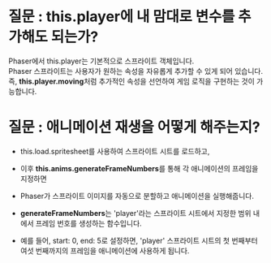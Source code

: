 # 질문 : this.player에 내 맘대로 변수를 추가해도 되는가?

Phaser에서 this.player는 기본적으로 스프라이트 객체입니다. <br>
Phaser 스프라이트는 사용자가 원하는 속성을 자유롭게 추가할 수 있게 되어 있습니다. <br>
즉, **this.player.moving**처럼 추가적인 속성을 선언하여 게임 로직을 구현하는 것이 가능합니다. <br>

# 질문 : 애니메이션 재생을 어떻게 해주는지?

- this.load.spritesheet를 사용하여 스프라이트 시트를 로드하고, <br>
- 이후 **this.anims.generateFrameNumbers**를 통해 각 애니메이션의 프레임을 지정하면 <br>
- Phaser가 스프라이트 이미지를 자동으로 분할하고 애니메이션을 실행해줍니다. <br>

- **generateFrameNumbers**는 'player'라는 스프라이트 시트에서 지정한 범위 내에서 프레임 번호를 생성하는 함수입니다.
- 예를 들어, start: 0, end: 5로 설정하면, 'player' 스프라이트 시트의 첫 번째부터 여섯 번째까지의 프레임을 애니메이션에 사용하게 됩니다.

